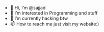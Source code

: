 - 👋 Hi, I’m @sajjad
- 👀 I’m interested in Programming and stuff
- 🌱 I’m currently hacking btw
- 📫 How to reach me just visit my website:)
